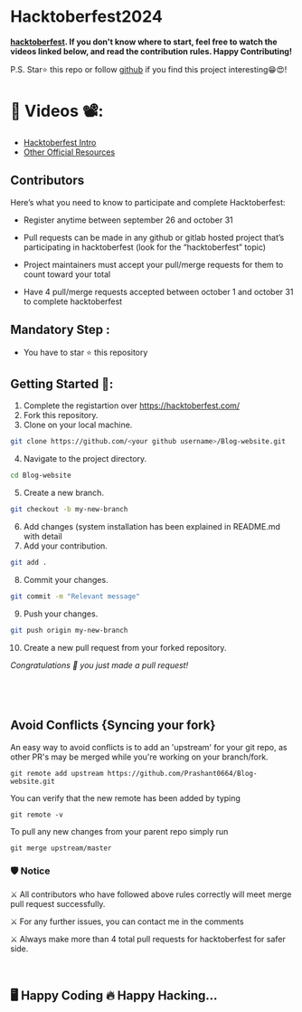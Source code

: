# Hacktoberfest2024

**[hacktoberfest](https://hacktoberfest.digitalocean.com/). If you don't know where to start, feel free to watch the videos linked below, and read the contribution rules. Happy Contributing!**

P.S. Star⭐️ this repo or follow [github](https://github.com/Dnyaneshwar2472/) if you find this project interesting😁😍! <br/>

# 📌 Videos 📽️:

- [Hacktoberfest Intro](https://youtu.be/K5nzruz1FpA?si=ehf0mrrJ8xsGvxNe)
- [Other Official Resources](https://hacktoberfest.com/participation/#beginner-resources)

## Contributors

Here’s what you need to know to participate and complete Hacktoberfest:

- Register anytime between september 26 and october 31

- Pull requests can be made in any github or gitlab hosted project that’s participating in hacktoberfest (look for the “hacktoberfest” topic)

- Project maintainers must accept your pull/merge requests for them to count toward your total

- Have 4 pull/merge requests accepted between october 1 and october 31 to complete hacktoberfest

## Mandatory Step :

- You have to star ⭐ this repository

## Getting Started 🚀:

1. Complete the registartion over https://hacktoberfest.com/
2. Fork this repository.
3. Clone on your local machine.

```bash
git clone https://github.com/<your github username>/Blog-website.git
```

4. Navigate to the project directory.

```bash
cd Blog-website
```

5. Create a new branch.

```bash
git checkout -b my-new-branch
```

6. Add changes (system installation has been explained in README.md with detail
7. Add your contribution.

```bash
git add .
```

8. Commit your changes.

```bash
git commit -m "Relevant message"
```

9. Push your changes.

```bash
git push origin my-new-branch
```

10. Create a new pull request from your forked repository.

_Congratulations 🎉 you just made a pull request!_

#

<br>

## Avoid Conflicts {Syncing your fork}

An easy way to avoid conflicts is to add an 'upstream' for your git repo, as other PR's may be merged while you're working on your branch/fork.

```
git remote add upstream https://github.com/Prashant0664/Blog-website.git
```

You can verify that the new remote has been added by typing

```
git remote -v
```

To pull any new changes from your parent repo simply run

```
git merge upstream/master
```

<h3>🛡 Notice</h3>
<p>⚔️ All contributors who have followed above rules correctly will meet merge pull request successfully.</p>
<p>⚔️ For any further issues, you can contact me in the comments</p>
<p>⚔️ Always make more than 4 total pull requests for hacktoberfest for safer side.</p>
<br/>
<h2>🖥️ Happy Coding 🔥 Happy Hacking...</h2>
